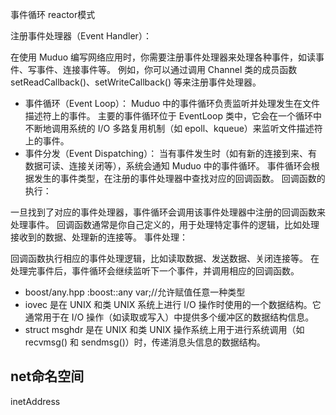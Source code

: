 事件循环
reactor模式

注册事件处理器（Event Handler）：

在使用 Muduo 编写网络应用时，你需要注册事件处理器来处理各种事件，如读事件、写事件、连接事件等。
例如，你可以通过调用 Channel 类的成员函数 setReadCallback()、setWriteCallback() 等来注册事件处理器。
- 事件循环（Event Loop）：
Muduo 中的事件循环负责监听并处理发生在文件描述符上的事件。
主要的事件循环位于 EventLoop 类中，它会在一个循环中不断地调用系统的 I/O 多路复用机制（如 epoll、kqueue）来监听文件描述符上的事件。
- 事件分发（Event Dispatching）：
当有事件发生时（如有新的连接到来、有数据可读、连接关闭等），系统会通知 Muduo 中的事件循环。
事件循环会根据发生的事件类型，在注册的事件处理器中查找对应的回调函数。
回调函数的执行：

一旦找到了对应的事件处理器，事件循环会调用该事件处理器中注册的回调函数来处理事件。
回调函数通常是你自己定义的，用于处理特定事件的逻辑，比如处理接收到的数据、处理新的连接等。
事件处理：

回调函数执行相应的事件处理逻辑，比如读取数据、发送数据、关闭连接等。
在处理完事件后，事件循环会继续监听下一个事件，并调用相应的回调函数。

- boost/any.hpp :boost::any var;//允许赋值任意一种类型
- iovec 是在 UNIX 和类 UNIX 系统上进行 I/O 操作时使用的一个数据结构。它通常用于在 I/O 操作（如读取或写入）中提供多个缓冲区的数据结构信息。
- struct msghdr 是在 UNIX 和类 UNIX 操作系统上用于进行系统调用（如 recvmsg() 和 sendmsg()）时，传递消息头信息的数据结构。

net命名空间
---
inetAddress 

